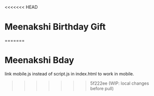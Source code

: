 <<<<<<< HEAD
# Meenakshi Birthday Gift

=======
# Meenakshi Bday
link mobile.js instead of script.js in index.html to work in mobile.
>>>>>>> 5f222ee (WIP: local changes before pull)




